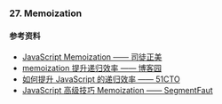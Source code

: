 ### 27. Memoization

#### 参考资料

- [JavaScript Memoization —— 司徒正美](https://www.cnblogs.com/rubylouvre/archive/2009/08/06/1540678.html)
- [memoization 提升递归效率 —— 博客园](https://www.cnblogs.com/yingshuizy/p/4517102.html)
- [如何提升 JavaScript 的递归效率 —— 51CTO](http://developer.51cto.com/art/201010/231513.htm)
- [JavaScript 高级技巧 Memoization —— SegmentFaut](https://segmentfault.com/a/1190000016703106)